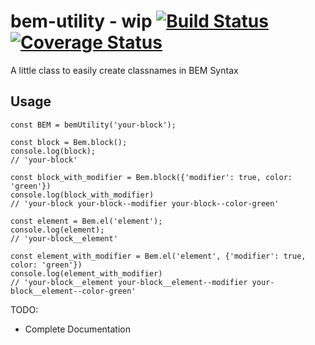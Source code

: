 # bem-utility - wip [![Build Status](https://travis-ci.org/theparthy/bem-utility.svg?branch=master)](https://travis-ci.org/theparthy/bem-utility) [![Coverage Status](https://coveralls.io/repos/github/theparthy/bem-utility/badge.svg?branch=master)](https://coveralls.io/github/theparthy/bem-utility?branch=master)
A little class to easily create classnames in BEM Syntax

## Usage
```
const BEM = bemUtility('your-block');

const block = Bem.block();
console.log(block);
// 'your-block'

const block_with_modifier = Bem.block({'modifier': true, color: 'green'})
console.log(block_with_modifier)
// 'your-block your-block--modifier your-block--color-green'

const element = Bem.el('element');
console.log(element);
// 'your-block__element'

const element_with_modifier = Bem.el('element', {'modifier': true, color: 'green'})
console.log(element_with_modifier)
// 'your-block__element your-block__element--modifier your-block__element--color-green'

```


TODO: 
 - Complete Documentation

